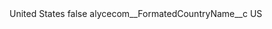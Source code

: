 <?xml version="1.0" encoding="UTF-8"?>
<CustomMetadata xmlns="http://soap.sforce.com/2006/04/metadata" xmlns:xsi="http://www.w3.org/2001/XMLSchema-instance" xmlns:xsd="http://www.w3.org/2001/XMLSchema">
    <label>United States</label>
    <protected>false</protected>
    <values>
        <field>alycecom__FormatedCountryName__c</field>
        <value xsi:type="xsd:string">US</value>
    </values>
</CustomMetadata>
